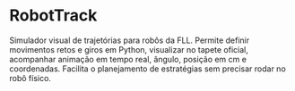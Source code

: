 # RobotTrack
Simulador visual de trajetórias para robôs da FLL. Permite definir movimentos retos e giros em Python, visualizar no tapete oficial, acompanhar animação em tempo real, ângulo, posição em cm e coordenadas. Facilita o planejamento de estratégias sem precisar rodar no robô físico.
